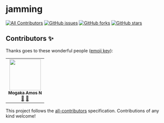 # jamming
<!-- ALL-CONTRIBUTORS-BADGE:START - Do not remove or modify this section -->
[![All Contributors](https://img.shields.io/badge/all_contributors-1-orange.svg?style=flat-square)](#contributors-)
[![GitHub issues](https://img.shields.io/github/issues/Mogakamo/jamming)](https://github.com/Mogakamo/jamming/issues)
[![GitHub forks](https://img.shields.io/github/forks/Mogakamo/jamming)](https://github.com/Mogakamo/jamming/network)
[![GitHub stars](https://img.shields.io/github/stars/Mogakamo/jamming)](https://github.com/Mogakamo/jamming/stargazers)

## Contributors ✨

Thanks goes to these wonderful people ([emoji key](https://allcontributors.org/docs/en/emoji-key)):

<!-- ALL-CONTRIBUTORS-LIST:START - Do not remove or modify this section -->
<!-- prettier-ignore-start -->
<!-- markdownlint-disable -->
<table>
  <tr>
    <td align="center"><a href="https://github.com/Mogakamo"><img src="https://avatars.githubusercontent.com/u/61131314?v=4?s=100" width="100px;" alt=""/><br /><sub><b>Mogaka Amos N</b></sub></a><br /><a href="#design-Mogakamo" title="Design">🎨</a> <a href="#maintenance-Mogakamo" title="Maintenance">🚧</a></td>
  </tr>
</table>

<!-- markdownlint-restore -->
<!-- prettier-ignore-end -->

<!-- ALL-CONTRIBUTORS-LIST:END -->

This project follows the [all-contributors](https://github.com/all-contributors/all-contributors) specification. Contributions of any kind welcome!
